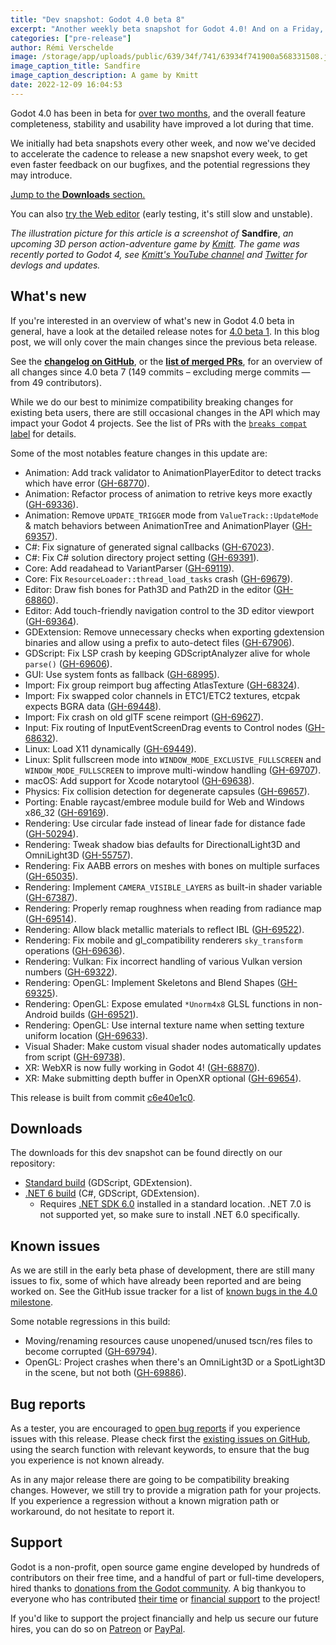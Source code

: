```yaml
---
title: "Dev snapshot: Godot 4.0 beta 8"
excerpt: "Another weekly beta snapshot for Godot 4.0! And on a Friday, because that's the best day for releasing software!"
categories: ["pre-release"]
author: Rémi Verschelde
image: /storage/app/uploads/public/639/34f/741/63934f741900a568331508.jpg
image_caption_title: Sandfire
image_caption_description: A game by Kmitt
date: 2022-12-09 16:04:53
---
```


Godot 4.0 has been in beta for [over two months](/article/dev-snapshot-godot-4-0-beta-1), and the overall feature completeness, stability and usability have improved a lot during that time.

We initially had beta snapshots every other week, and now we've decided to accelerate the cadence to release a new snapshot every week, to get even faster feedback on our bugfixes, and the potential regressions they may introduce.

[Jump to the **Downloads** section.](#downloads)

You can also [try the Web editor](https://editor.godotengine.org/releases/4.0.beta8/godot.editor.html) (early testing, it's still slow and unstable).

*The illustration picture for this article is a screenshot of* **Sandfire**, *an upcoming 3D person action-adventure game by [Kmitt](https://twitter.com/kmitt91/). The game was recently ported to Godot 4, see [Kmitt's YouTube channel](https://youtube.com/channel/UCbf7bKRX6aTr1Tix1nTJo1Q) and [Twitter](https://twitter.com/kmitt91/) for devlogs and updates.*

## What's new

If you're interested in an overview of what's new in Godot 4.0 beta in general, have a look at the detailed release notes for [4.0 beta 1](/article/dev-snapshot-godot-4-0-beta-1). In this blog post, we will only cover the main changes since the previous beta release.

See the [**changelog on GitHub**](https://github.com/godotengine/godot/compare/0ff8742919af72c7412e63ef0f646cb4e7bd7d8f...c6e40e1c01200052450df10d9126f8ea7f57de30), or the [**list of merged PRs**](https://github.com/godotengine/godot/pulls?q=is%3Apr+merged%3A2022-11-30..2022-12-08+is%3Amerged+sort%3Acreated-asc+milestone%3A4.0), for an overview of all changes since 4.0 beta 7 (149 commits – excluding merge commits ― from 49 contributors).

While we do our best to minimize compatibility breaking changes for existing beta users, there are still occasional changes in the API which may impact your Godot 4 projects. See the list of PRs with the [`breaks compat` label](https://github.com/godotengine/godot/pulls?q=is%3Apr+merged%3A2022-12-01..2022-12-08+is%3Amerged+sort%3Acreated-asc+milestone%3A4.0+label%3A%22breaks+compat%22) for details.

Some of the most notables feature changes in this update are:

- Animation: Add track validator to AnimationPlayerEditor to detect tracks which have error ([GH-68770](https://github.com/godotengine/godot/pull/68770)).
- Animation: Refactor process of animation to retrive keys more exactly ([GH-69336](https://github.com/godotengine/godot/pull/69336)).
- Animation: Remove `UPDATE_TRIGGER` mode from `ValueTrack::UpdateMode` & match behaviors between AnimationTree and AnimationPlayer ([GH-69357](https://github.com/godotengine/godot/pull/69357)).
- C#: Fix signature of generated signal callbacks ([GH-67023](https://github.com/godotengine/godot/pull/67023)).
- C#: Fix C# solution directory project setting ([GH-69391](https://github.com/godotengine/godot/pull/69391)).
- Core: Add readahead to VariantParser ([GH-69119](https://github.com/godotengine/godot/pull/69119)).
- Core: Fix `ResourceLoader::thread_load_tasks` crash ([GH-69679](https://github.com/godotengine/godot/pull/69679)).
- Editor: Draw fish bones for Path3D and Path2D in the editor ([GH-68860](https://github.com/godotengine/godot/pull/68860)).
- Editor: Add touch-friendly navigation control to the 3D editor viewport ([GH-69364](https://github.com/godotengine/godot/pull/69364)).
- GDExtension: Remove unnecessary checks when exporting gdextension binaries and allow using a prefix to auto-detect files ([GH-67906](https://github.com/godotengine/godot/pull/67906)).
- GDScript: Fix LSP crash by keeping GDScriptAnalyzer alive for whole `parse()` ([GH-69606](https://github.com/godotengine/godot/pull/69606)).
- GUI: Use system fonts as fallback ([GH-68995](https://github.com/godotengine/godot/pull/68995)).
- Import: Fix group reimport bug affecting AtlasTexture ([GH-68324](https://github.com/godotengine/godot/pull/68324)).
- Import: Fix swapped color channels in ETC1/ETC2 textures, etcpak expects BGRA data ([GH-69448](https://github.com/godotengine/godot/pull/69448)).
- Import: Fix crash on old glTF scene reimport ([GH-69627](https://github.com/godotengine/godot/pull/69627)).
- Input: Fix routing of InputEventScreenDrag events to Control nodes ([GH-68632](https://github.com/godotengine/godot/pull/68632)).
- Linux: Load X11 dynamically ([GH-69449](https://github.com/godotengine/godot/pull/69449)).
- Linux: Split fullscreen mode into `WINDOW_MODE_EXCLUSIVE_FULLSCREEN` and `WINDOW_MODE_FULLSCREEN` to improve multi-window handling ([GH-69707](https://github.com/godotengine/godot/pull/69707)).
- macOS: Add support for Xcode notarytool ([GH-69638](https://github.com/godotengine/godot/pull/69638)).
- Physics: Fix collision detection for degenerate capsules ([GH-69657](https://github.com/godotengine/godot/pull/69657)).
- Porting: Enable raycast/embree module build for Web and Windows x86_32 ([GH-69169](https://github.com/godotengine/godot/pull/69169)).
- Rendering: Use circular fade instead of linear fade for distance fade ([GH-50294](https://github.com/godotengine/godot/pull/50294)).
- Rendering: Tweak shadow bias defaults for DirectionalLight3D and OmniLight3D ([GH-55757](https://github.com/godotengine/godot/pull/55757)).
- Rendering: Fix AABB errors on meshes with bones on multiple surfaces ([GH-65035](https://github.com/godotengine/godot/pull/65035)).
- Rendering: Implement `CAMERA_VISIBLE_LAYERS` as built-in shader variable ([GH-67387](https://github.com/godotengine/godot/pull/67387)).
- Rendering: Properly remap roughness when reading from radiance map ([GH-69514](https://github.com/godotengine/godot/pull/69514)).
- Rendering: Allow black metallic materials to reflect IBL ([GH-69522](https://github.com/godotengine/godot/pull/69522)).
- Rendering: Fix mobile and gl_compatibility renderers `sky_transform` operations ([GH-69636](https://github.com/godotengine/godot/pull/69636)).
- Rendering: Vulkan: Fix incorrect handling of various Vulkan version numbers ([GH-69322](https://github.com/godotengine/godot/pull/69322)).
- Rendering: OpenGL: Implement Skeletons and Blend Shapes ([GH-69325](https://github.com/godotengine/godot/pull/69325)).
- Rendering: OpenGL: Expose emulated `*Unorm4x8` GLSL functions in non-Android builds ([GH-69521](https://github.com/godotengine/godot/pull/69521)).
- Rendering: OpenGL: Use internal texture name when setting texture uniform location ([GH-69633](https://github.com/godotengine/godot/pull/69633)).
- Visual Shader: Make custom visual shader nodes automatically updates from script ([GH-69738](https://github.com/godotengine/godot/pull/69738)).
- XR: WebXR is now fully working in Godot 4! ([GH-68870](https://github.com/godotengine/godot/pull/68870)).
- XR: Make submitting depth buffer in OpenXR optional ([GH-69654](https://github.com/godotengine/godot/pull/69654)).

This release is built from commit [c6e40e1c0](https://github.com/godotengine/godot/commit/c6e40e1c01200052450df10d9126f8ea7f57de30).

<a id="downloads"></a>
## Downloads

The downloads for this dev snapshot can be found directly on our repository:

* [Standard build](https://github.com/godotengine/godot-builds/releases/4.0-beta8) (GDScript, GDExtension).
* [.NET 6 build](https://github.com/godotengine/godot-builds/releases/4.0-beta8) (C#, GDScript, GDExtension).
  - Requires [.NET SDK 6.0](https://dotnet.microsoft.com/en-us/download/dotnet/6.0) installed in a standard location. .NET 7.0 is not supported yet, so make sure to install .NET 6.0 specifically.

## Known issues

As we are still in the early beta phase of development, there are still many issues to fix, some of which have already been reported and are being worked on. See the GitHub issue tracker for a list of [known bugs in the 4.0 milestone](https://github.com/godotengine/godot/issues?q=is%3Aissue+is%3Aopen+milestone%3A4.0+label%3Abug+).

Some notable regressions in this build:

- Moving/renaming resources cause unopened/unused tscn/res files to become corrupted ([GH-69794](https://github.com/godotengine/godot/pull/69794)).
- OpenGL: Project crashes when there's an OmniLight3D or a SpotLight3D in the scene, but not both ([GH-69886](https://github.com/godotengine/godot/issues/69886)).

## Bug reports

As a tester, you are encouraged to [open bug reports](https://github.com/godotengine/godot/issues) if you experience issues with this release. Please check first the [existing issues on GitHub](https://github.com/godotengine/godot/issues), using the search function with relevant keywords, to ensure that the bug you experience is not known already.

As in any major release there are going to be compatibility breaking changes. However, we still try to provide a migration path for your projects. If you experience a regression without a known migration path or workaround, do not hesitate to report it.

## Support

Godot is a non-profit, open source game engine developed by hundreds of contributors on their free time, and a handful of part or full-time developers, hired thanks to [donations from the Godot community](https://godotengine.org/donate). A big thankyou to everyone who has contributed [their time](https://github.com/godotengine/godot/blob/master/AUTHORS.md) or [financial support](https://github.com/godotengine/godot/blob/master/DONORS.md) to the project!

If you'd like to support the project financially and help us secure our future hires, you can do so on [Patreon](https://www.patreon.com/godotengine) or [PayPal](https://godotengine.org/donate).
